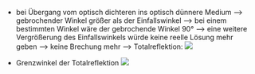 - bei Übergang vom optisch dichteren ins optisch dünnere Medium --> gebrochender Winkel größer als der Einfallswinkel  --> bei einem bestimmten Winkel wäre der gebrochende Winkel 90° --> eine weitere Vergrößerung des Einfallswinkels würde keine reelle Lösung mehr geben --> keine Brechung mehr --> Totalreflektion:
![](Pasted%20image%2020231216161030.png)

- Grenzwinkel der Totalreflektion
![](Pasted%20image%2020231216161115.png)
